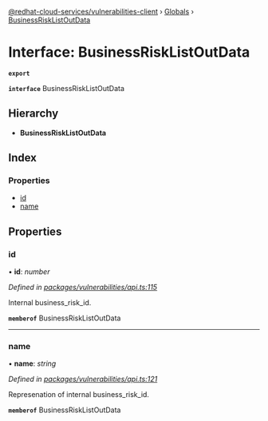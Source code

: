 [@redhat-cloud-services/vulnerabilities-client](../README.md) › [Globals](../globals.md) › [BusinessRiskListOutData](businessrisklistoutdata.md)

# Interface: BusinessRiskListOutData

**`export`** 

**`interface`** BusinessRiskListOutData

## Hierarchy

* **BusinessRiskListOutData**

## Index

### Properties

* [id](businessrisklistoutdata.md#id)
* [name](businessrisklistoutdata.md#name)

## Properties

###  id

• **id**: *number*

*Defined in [packages/vulnerabilities/api.ts:115](https://github.com/Hyperkid123/javascript-clients/blob/master/packages/vulnerabilities/api.ts#L115)*

Internal business_risk_id.

**`memberof`** BusinessRiskListOutData

___

###  name

• **name**: *string*

*Defined in [packages/vulnerabilities/api.ts:121](https://github.com/Hyperkid123/javascript-clients/blob/master/packages/vulnerabilities/api.ts#L121)*

Represenation of internal business_risk_id.

**`memberof`** BusinessRiskListOutData
